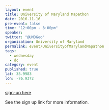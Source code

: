 ```yaml
---
layout: event
title: University of Maryland Mapathon
date: 2016-11-16
pre-event: false
time: "12:00pm - 3:00pm"
speaker: 
twitter: "@UMDGeo"
organization: University of Maryland
permalink: event/UniversityofMarylandMapathon
tags: 
  - wednesday
  - dc
category: event
published: true
lat: 38.9983
lon: -76.9372
---
```

[sign-up here](http://umd.libcal.com/event/2955073)

See the sign up link for more information.


